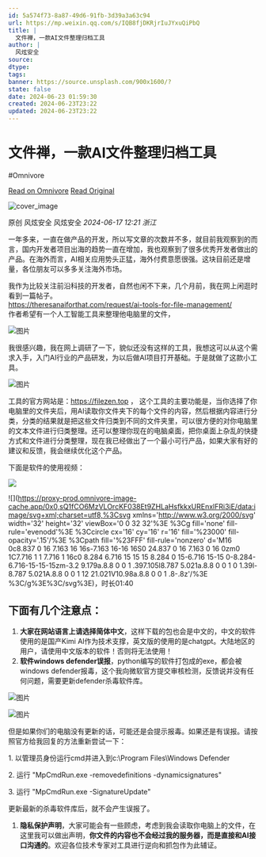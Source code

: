 ```yaml
---
id: 5a574f73-8a87-49d6-91fb-3d39a3a63c94
url: https://mp.weixin.qq.com/s/IQB8fjDKRjrIuJYxuQiPbQ
title: |
  文件禅，一款AI文件整理归档工具
author: |
  风炫安全
source: 
dtype: 
tags: 
banner: https://source.unsplash.com/900x1600/?
state: false
date: 2024-06-23 01:59:30
created: 2024-06-23T23:22
updated: 2024-06-23T23:22
---
```



# 文件禅，一款AI文件整理归档工具
#Omnivore

[Read on Omnivore](https://omnivore.app/me/https-mp-weixin-qq-com-s-iqb-8-fj-dk-rjr-iu-j-yxu-qi-pb-q-190411a4641)
[Read Original](https://mp.weixin.qq.com/s/IQB8fjDKRjrIuJYxuQiPbQ)

![cover_image](https://proxy-prod.omnivore-image-cache.app/0x0,sAaFcXFi3qHSINyfWx0LT_kEhOU6h9uBAb2bs5d3spY0/https://mmbiz.qpic.cn/sz_mmbiz_jpg/uqkCa4umw7iaBx0zpCjam84bS7WGMYvHktg76Ta1qgV6qp0lV6jg3svRHdx3KW4fgiaL95MAem0NOVVKjibwyTz8A/0?wx_fmt=jpeg) 

原创  风炫安全  风炫安全 _2024-06-17 12:21_ _浙江_ 

一年多来，一直在做产品的开发，所以写文章的次数并不多，就目前我观察到的而言，国内开发者项目出海的趋势一直在增加，我也观察到了很多优秀开发者做出的产品。在海外而言，AI相关应用势头正猛，海外付费意愿很强。这块目前还是增量，各位朋友可以多多关注海外市场。

我作为比较关注前沿科技的开发者，自然也闲不下来，几个月前，我在网上闲逛时看到一篇帖子。  
https://theresanaiforthat.com/request/ai-tools-for-file-management/  
作者希望有一个人工智能工具来整理他电脑里的文件，

![图片](https://proxy-prod.omnivore-image-cache.app/0x0,so9z0--6XV59XIiFefFlI3mIdyn0Y4fdjglh0VTAw_hM/https://mmbiz.qpic.cn/sz_mmbiz_jpg/uqkCa4umw7iaBx0zpCjam84bS7WGMYvHkDVhHibU5OSnXiavnfoia2cXOFjdBlPcy5awfWkTrw7J2wJju4XvWGPib2A/640?wx_fmt=jpeg&from=appmsg)

我很感兴趣，我在网上调研了一下，貌似还没有这样的工具，我想这可以从这个需求入手，入门AI行业的产品研发，为以后做AI项目打开基础。于是就做了这款小工具。

![图片](https://proxy-prod.omnivore-image-cache.app/0x0,s1rCIofeWnpt3CV-DEzcGRP0jOFgK3qzgrEj9BKD3504/https://mmbiz.qpic.cn/sz_mmbiz_jpg/uqkCa4umw7iaBx0zpCjam84bS7WGMYvHkLsBiabwLeFjPBwucPUemRGOycMllzATO7gx8Yv3MN3UDmPcBOZnBYmg/640?wx_fmt=jpeg&from=appmsg)

工具的官方网站是：https://filezen.top ， 这个工具的主要功能是，当你选择了你电脑里的文件夹后，用AI读取你文件夹下的每个文件的内容，然后根据内容进行分类，分类的结果就是把这些文件归类到不同的文件夹里，可以很方便的对你电脑里的文本文件进行归类整理。还可以整理你现在的电脑桌面，把你桌面上杂乱的快捷方式和文件进行分类整理，现在我已经做出了一个最小可行产品，如果大家有好的建议和反馈，我会继续优化这个产品。

下面是软件的使用视频：  

![](https://proxy-prod.omnivore-image-cache.app/0x0,sPEIYfIV9PK1xd8OWrOMIqcj9CequuvUbcNLM-9_N2Bg/https://mmbiz.qpic.cn/sz_mmbiz_jpg/uqkCa4umw7iaBx0zpCjam84bS7WGMYvHkiaqJrDw5wqaTcvPtIuQhPZl5Fn0E1M77ZmhZ97kTjBt66G6RKPJVlqA/640?wx_fmt=jpeg&wxfrom=16)

![](https://proxy-prod.omnivore-image-cache.app/0x0,sQ1fCO6MzVLOrcKF038Et9ZHLaHsfkkxUREnxlFRi3iE/data:image/svg+xml;charset=utf8,%3Csvg xmlns='http://www.w3.org/2000/svg' width='32' height='32' viewBox='0 0 32 32'%3E  %3Cg fill='none' fill-rule='evenodd'%3E    %3Ccircle cx='16' cy='16' r='16' fill='%23000' fill-opacity='.15'/%3E    %3Cpath fill='%23FFF' fill-rule='nonzero' d='M16 0c8.837 0 16 7.163 16 16s-7.163 16-16 16S0 24.837 0 16 7.163 0 16 0zm0 1C7.716 1 1 7.716 1 16c0 8.284 6.716 15 15 15 8.284 0 15-6.716 15-15 0-8.284-6.716-15-15-15zm-3.2 9.179a.8.8 0 0 1 .397.105l8.787 5.021a.8.8 0 0 1 0 1.39l-8.787 5.021A.8.8 0 0 1 12 21.021V10.98a.8.8 0 0 1 .8-.8z'/%3E  %3C/g%3E%3C/svg%3E)，时长01:40

## **下面有几个注意点**：

1. **大家在网站语言上请选择简体中文**，这样下载的包也会是中文的，中文的软件使用的是国产Kimi AI作为技术支撑，英文版的使用的是chatgpt。大陆地区的用户，请使用中文版本的软件！否则将无法使用！
2. **软件windows defender误报**，python编写的软件打包成的exe，都会被windows defender报毒，这个我向微软官方提交审核检测，反馈说并没有任何问题，需要更新defender杀毒软件库。

![图片](https://proxy-prod.omnivore-image-cache.app/0x0,sXsft2Pc5__tkKilriK2I683WdTeP_s0dzDBhQvTaoAw/https://mmbiz.qpic.cn/sz_mmbiz_png/uqkCa4umw7iaBx0zpCjam84bS7WGMYvHkGnln3Ueuraz5HHBz5vOT09r8NuNfHg6ApznVlib0AqPLHI03XHjvVzA/640?wx_fmt=png&from=appmsg)

![图片](https://proxy-prod.omnivore-image-cache.app/0x0,sAhJgheAUsf0p_nHTnhb8974sqRt7NMSt9zEHMhjx7aU/https://mmbiz.qpic.cn/sz_mmbiz_jpg/uqkCa4umw7iaBx0zpCjam84bS7WGMYvHk74Zxad3DWsicbfQ8NCXibceZl5YmNdhSLsfaaVbnh9A3bick7QTt3ZMfQ/640?wx_fmt=jpeg&from=appmsg)

但是如果你们的电脑没有更新的话，可能还是会提示报毒。如果还是有误报。请按照官方给我回复的方法重新尝试一下：

1\. 以管理员身份运行cmd并进入到c:\\Program Files\\Windows Defender

2\. 运行 "MpCmdRun.exe -removedefinitions -dynamicsignatures"

3\. 运行 "MpCmdRun.exe -SignatureUpdate"

更新最新的杀毒软件库后，就不会产生误报了。

1. **隐私保护声明**，大家可能会有一些顾虑，考虑到我会读取你电脑上的文件，在这里我可以做出声明，**你文件的内容也不会经过我的服务器，而是直接和AI接口沟通的**。欢迎各位技术专家对工具进行逆向和抓包作为此辅证。



